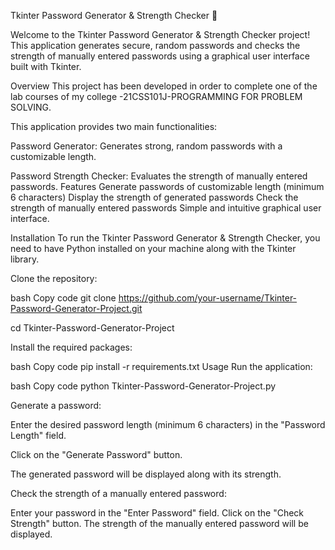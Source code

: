 Tkinter Password Generator & Strength Checker 🔐

Welcome to the Tkinter Password Generator & Strength Checker project! 
This application generates secure, random passwords and checks the strength of manually entered passwords using a graphical user interface built with Tkinter.

Overview
This project has been developed in order to complete one of the lab courses of my college -21CSS101J-PROGRAMMING FOR PROBLEM SOLVING. 

This application provides two main functionalities:       

Password Generator: 
Generates strong, random passwords with a customizable length.

Password Strength Checker: Evaluates the strength of manually entered passwords.
Features
Generate passwords of customizable length (minimum 6 characters)
Display the strength of generated passwords
Check the strength of manually entered passwords
Simple and intuitive graphical user interface.

Installation
To run the Tkinter Password Generator & Strength Checker, you need to have Python installed on your machine along with the Tkinter library.

Clone the repository:

bash
Copy code
git clone https://github.com/your-username/Tkinter-Password-Generator-Project.git

cd Tkinter-Password-Generator-Project

Install the required packages:

bash
Copy code
pip install -r requirements.txt
Usage
Run the application:

bash
Copy code
python Tkinter-Password-Generator-Project.py

Generate a password:

Enter the desired password length (minimum 6 characters) in the "Password Length" field.

Click on the "Generate Password" button.

The generated password will be displayed along with its strength.

Check the strength of a manually entered password:

Enter your password in the "Enter Password" field.
Click on the "Check Strength" button.
The strength of the manually entered password will be displayed.
